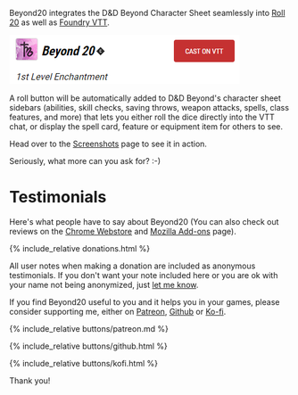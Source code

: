 Beyond20 integrates the D&D Beyond Character Sheet seamlessly into [Roll 20](https://roll20.net) as well as [Foundry VTT](http://foundryvtt.com).

[![Cast on Roll20](images/cast-on-vtt.png)](/install)

A roll button will be automatically added to D&D Beyond's character sheet sidebars (abilities, skill checks, saving throws, weapon attacks, spells, class features, and more) that lets you either roll the dice directly into the VTT chat, or display the spell card, feature or equipment item for others to see.

Head over to the [Screenshots](screenshots) page to see it in action.

Seriously, what more can you ask for? :-)

# Testimonials 

Here's what people have to say about Beyond20 (You can also check out reviews on the [Chrome Webstore](https://chrome.google.com/webstore/detail/beyond-20/gnblbpbepfbfmoobegdogkglpbhcjofh/reviews) and [Mozilla Add-ons](https://addons.mozilla.org/en-US/firefox/addon/beyond-20/reviews/) page).

{% include_relative donations.html %}

All user notes when making a donation are included as anonymous testimonials. If you don't want your note included here or you are ok with your name not being anonymized, just [let me know](https://discord.gg/ZAasSVS).

If you find Beyond20 useful to you and it helps you in your games, please consider supporting me, either on [Patreon](https://patreon.com/kakaroto), [Github](https://github.com/sponsors/kakaroto) or [Ko-fi](https://ko-fi.com/kakaroto).

{% include_relative buttons/patreon.md %}

{% include_relative buttons/github.html %}

{% include_relative buttons/kofi.html %}

Thank you!